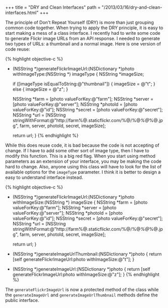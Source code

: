 +++
title = "DRY and Clean Interfaces"
path = "/2013/03/16/dry-and-clean-interfaces.html"
+++

The principle of Don't Repeat Yourself (DRY) is more than just grouping common code together. When trying to apply the DRY principle, it is easy to start making a mess of a class interface. I recently had to write some code to generate Flickr image URLs from an API response. I needed to generate two types of URLs: a thumbnail and a normal image. Here is one version of code reuse:

{% highlight objective-c %}
- (NSString *)generateFlickrImageUrl:(NSDictionary *)photo withImageType:(NSString *) imageType
{
    NSString *imageSize;

    if ([imageType isEqualToString:@"thumbnail"]) {
        imageSize = @"t";
    } else {
        imageSize = @"z";
    }

    NSString *farm = [photo valueForKey:@"farm"];
    NSString *server = [photo valueForKey:@"server"];
    NSString *photoId = [photo valueForKey:@"id"];
    NSString *secret = [photo valueForKey:@"secret"];
    NSString *url = [NSString stringWithFormat:@"http://farm%@.staticflickr.com/%@/%@_%@_%@.jpg", farm, server, photoId, secret, imageSize];
    
    return url;
}
{% endhighlight %}

While this does reuse code, it is bad because the code is not accepting of change. If I have to add some other sort of image type, then I have to modify this function. This is a big red flag. When you start using method parameters as an extension of your interface, you may be making the code hard to change. Also, anyone using this class will have to look for the list of available options for the `imageType` parameter. I think it is better to design a easy to understand interface instead.

{% highlight objective-c %}
- (NSString *)generateFlickrImageUrl:(NSDictionary *)photo withImageSize:(NSString *) imageSize
{
    NSString *farm = [photo valueForKey:@"farm"];
    NSString *server = [photo valueForKey:@"server"];
    NSString *photoId = [photo valueForKey:@"id"];
    NSString *secret = [photo valueForKey:@"secret"];
    NSString *url = [NSString stringWithFormat:@"http://farm%@.staticflickr.com/%@/%@_%@_%@.jpg", farm, server, photoId, secret, imageSize];
    
    return url;
}

- (NSString *)generateImageUrlThumbnail:(NSDictionary *)photo
{
    return [self generateFlickrImageUrl:photo withImageSize:@"t"];
}

- (NSString *)generateImageUrl:(NSDictionary *)photo
{
    return [self generateFlickrImageUrl:photo withImageSize:@"z"];
}
{% endhighlight %}

The `generateFlickrImageUrl` is now a protected method of the class while the `generateImageUrl` and `generateImageUrlThumbnail` methods define the public interface.
